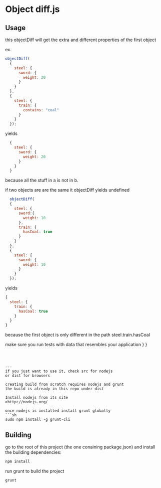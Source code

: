 Object diff.js
===

Usage
---
this objectDiff will get the extra and different properties of the
first object

ex.
```js
objectDiff(
  {
    steel: {
      sword: {
        weight: 20
      }
    }
  },
  {
    steel: {
      train: {
        contains: "coal"
      }
    }
  });
```
yields
```js
  {
    steel: {
      sword: {
        weight: 20
      }
    }
  }
```
  because all the stuff in a is not in b.

  if two objects are are the same
  it objectDiff yields undefined

```js
  objectDiff(
  {
    steel: {
      sword:{
        weight: 10
      },
      train: {
        hasCoal: true
      }
    }
  },
  {
    steel: {
      sword: {
        weight: 10
      }
    }
  });

```
yields
```js
{
  steel: {
    train: {
      hasCoal: true
    }
  }
}
```
because the first object is only different in the path steel.train.hasCoal

make sure you run tests with data that resembles your application
}
}
```



---
if you just want to use it, check src for nodejs
or dist for browsers

creating build from scratch requires nodejs and grunt
the build is already in this repo under dist

Install nodejs from its site
>http://nodejs.org/

once nodejs is installed install grunt globally
```sh
sudo npm install -g grunt-cli
```

Building
---
go to the root of this project (the one conaining package.json) and install the building dependencies:
```sh
npm install
```
run grunt to build the project
```sh
grunt
```
